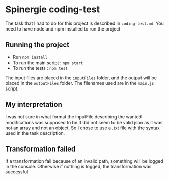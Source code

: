 # Spinergie coding-test

The task that I had to do for this project is described in `coding-test.md`.
You need to have node and npm installed to run the project

## Running the project

- Run `npm install`
- To run the main script : `npm start`
- To run the tests : `npm test`

The input files are placed in the `inputFiles` folder, and the output will be placed in the `outputFiles` folder. The filenames used are in the `main.js` script.

## My interpretation

I was not sure in what format the inputFile describing the wanted modifications was supposed to be.It did not seem to be valid json as it was not an array and not an object. So I chose to use a .txt file with the syntax used in the task description.

## Transformation failed

If a transformation fail because of an invalid path, something will be logged in the console. Otherwise if nothing is logged, the transformation was successful
